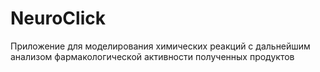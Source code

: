 # NeuroClick
Приложение для моделирования химических реакций с дальнейшим анализом фармакологической активности полученных продуктов
